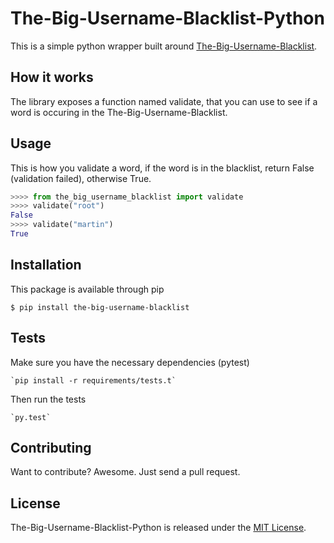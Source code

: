 # The-Big-Username-Blacklist-Python

This is a simple python wrapper built around [The-Big-Username-Blacklist](https://github.com/marteinn/The-Big-Username-Blacklist).


## How it works

The library exposes a function named validate, that you can use to see if a word is occuring in the The-Big-Username-Blacklist.

## Usage

This is how you validate a word, if the word is in the blacklist, return False (validation failed), otherwise True.

```python
>>>> from the_big_username_blacklist import validate
>>>> validate("root")
False
>>>> validate("martin")
True

```

## Installation

This package is available through pip

    $ pip install the-big-username-blacklist


## Tests

Make sure you have the necessary dependencies (pytest)

    `pip install -r requirements/tests.t`

Then run the tests

    `py.test`


## Contributing

Want to contribute? Awesome. Just send a pull request.


## License

The-Big-Username-Blacklist-Python is released under the [MIT License](http://www.opensource.org/licenses/MIT).
